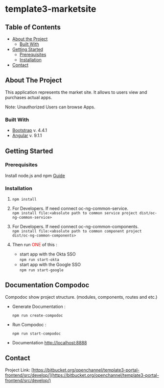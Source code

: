 # template3-marketsite

<!-- TABLE OF CONTENTS -->
## Table of Contents

* [About the Project](#about-the-project)
  * [Built With](#built-with)
* [Getting Started](#getting-started)
  * [Prerequisites](#prerequisites)
  * [Installation](#installation)
* [Contact](#contact)

<!-- ABOUT THE PROJECT -->
## About The Project

This application represents the market site. It allows to users view and purchases actual apps.

Note: Unauthorized Users can browse Apps.

### Built With
* [Bootstrap](https://getbootstrap.com) v. 4.4.1
* [Angular](https://angular.io) v. 9.1.1

<!-- GETTING STARTED -->
## Getting Started

### Prerequisites
Install node.js and npm [Guide](https://linuxize.com/post/how-to-install-node-js-on-ubuntu-18.04/)

### Installation

1. `npm install`

2. For Developers. If need connect oc-ng-common-service.<br>
   `npm install file:<absolute path to common service project dist/oc-ng-common-service>`

3. For Developers. If need connect oc-ng-common-components.<br>
   `npm install file:<absolute path to common component project dist/oc-ng-common-components>`

4. Then run <font color="red">ONE</font> of this : 
    * start app with the Okta SSO <br>
      ``npm run start-okta``
    * start app with the Google SSO <br>
       ``npm run start-google``

## Documentation Compodoc
Compodoc show project structure. (modules, components, routes and etc.)

* Generate Documentation :<br>

  ``npm run create-compodoc``

* Run Compodoc :<br>

  ``npm run start-compodoc``
  
* Documentation [http://localhost:8888](http://localhost:8888)

<!-- CONTACT -->
## Contact

Project Link: [https://bitbucket.org/openchannel/template3-portal-frontend/src/develop/](https://bitbucket.org/openchannel/template3-portal-frontend/src/develop/)

